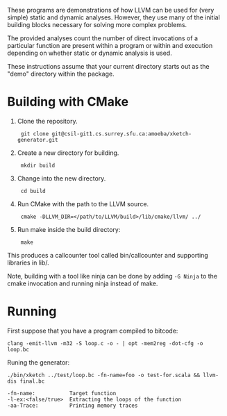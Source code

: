 These programs are demonstrations of how LLVM can be used for (very simple)
static and dynamic analyses. However, they use many of the initial building
blocks necessary for solving more complex problems.

The provided analyses count the number of direct invocations of a particular
function are present within a program or within and execution depending on
whether static or dynamic analysis is used.

These instructions assume that your current directory starts out as the "demo"
directory within the package.


Building with CMake
==============================================
1. Clone the repository.

        git clone git@csil-git1.cs.surrey.sfu.ca:amoeba/xketch-generator.git

2. Create a new directory for building.

        mkdir build

3. Change into the new directory.

        cd build

4. Run CMake with the path to the LLVM source.

        cmake -DLLVM_DIR=</path/to/LLVM/build>/lib/cmake/llvm/ ../

5. Run make inside the build directory:

        make

This produces a callcounter tool called bin/callcounter and supporting
libraries in lib/.

Note, building with a tool like ninja can be done by adding `-G Ninja` to
the cmake invocation and running ninja instead of make.

Running
==============================================

First suppose that you have a program compiled to bitcode:

    clang -emit-llvm -m32 -S loop.c -o - | opt -mem2reg -dot-cfg -o loop.bc

Runing the generator:

    ./bin/xketch ../test/loop.bc -fn-name=foo -o test-for.scala && llvm-dis final.bc

    -fn-name:           Target function
    -l-ex:<false/true>  Extracting the loops of the function
    -aa-Trace:          Printing memory traces


